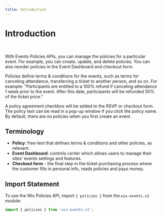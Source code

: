 ```yaml
---
title: Introduction
---
```

# Introduction

&nbsp;
<!--
> __Note__: This module is [universal](/api-overview/api-versions#universal-modules). Functions in this module can run on both the backend and frontend, unless specified otherwise.
-->

With Events Policies APIs, you can manage the policies for a particular event. For example, you can create, update, and delete policies. You can also reorder policies in the Event Dashboard and checkout form.    

Policies define terms & conditions for the events, such as terms for canceling attendance, transferring a ticket to another person, and so on. For example: "Participants are entitled to a 100% refund if canceling attendance 1 week prior to the event. After this date, participants will be refunded 50% of the ticket price."    

A policy agreement checkbox will be added to the RSVP or checkout form. The policy text can be read in a pop-up window if you click the policy name. By default, there are no policies when you first create an event.

## Terminology

- **Policy**: free-text that defines terms & conditions and other policies, as relevant.
- **Event Dashboard**: controls center which allows users to manage their sites' events settings and features.
- **Checkout form** - the final step in the ticket purchasing process where the customer fills in personal info, reads policies and pays money.


## Import Statement

To use the Wix Policies API, import `{ policies }` from the `wix-events.v2` module:

```javascript
import { policies } from 'wix-events.v2';
```


